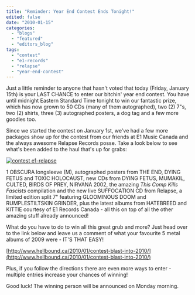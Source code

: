 ```yaml
---
title: "Reminder: Year End Contest Ends Tonight!"
edited: false
date: "2010-01-15"
categories:
  - "blogs"
  - "featured"
  - "editors_blog"
tags:
  - "contest"
  - "e1-records"
  - "relapse"
  - "year-end-contest"
---
```


Just a little reminder to anyone that hasn't voted that today (Friday, January 15th) is your LAST CHANCE to enter our bitchin' year end contest. You have until midnight Eastern Standard Time tonight to win our fantastic prize, which has now grown to 50 CDs (many of them autographed), two (2) 7"s, two (2) shirts, three (3) autographed posters, a dog tag and a few more goodies too.

Since we started the contest on January 1st, we've had a few more packages show up for the contest from our friends at E1 Music Canada and the always awesome Relapse Records posse. Take a look below to see what's been added to the haul that's up for grabs:

[![contest e1-relapse](http://www.hellbound.ca/wp-content/uploads/2010/01/contest-e1-relapse.jpg "contest e1-relapse")](http://www.hellbound.ca/wp-content/uploads/2010/01/contest-e1-relapse.jpg)

1 OBSCURA longsleeve (M), autographed posters from THE END, DYING FETUS and TOXIC HOLOCAUST, new CDs from DYING FETUS, MUMAKIL, CULTED, BIRDS OF PREY, NIRVANA 2002, the amazing _This Comp Kills Fascists_ compilation and the new live SUFFOCATION CD from Relapse, a limited edition split 7" featuring GLOOMINOUS DOOM and RUMPLESTILTSKIN GRINDER, plus the latest albums from HATEBREED and KITTIE courtesy of E1 Records Canada - all this on top of all the other amazing stuff already announced!

What do you have to do to win all this great grub and more? Just head over to the link below and leave us a comment of what your favourite 5 metal albums of 2009 were - IT'S THAT EASY!

[http://www.hellbound.ca/2010/01/contest-blast-into-2010/](http://www.hellbound.ca/2010/01/contest-blast-into-2010/)

Plus, if you follow the directions there are even more ways to enter - multiple entries increase your chances of winning!

Good luck! The winning person will be announced on Monday morning.
